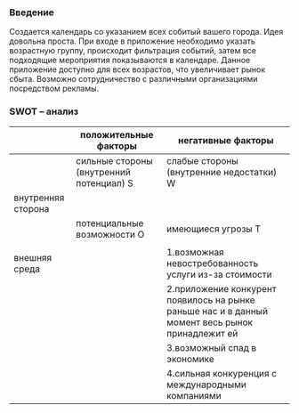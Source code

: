 ### Введение ### 
Создается календарь со указанием всех собитый вашего города. Идея довольна проста. При входе в приложение необходимо указать возрастную группу, происходит фильтрация событий, затем все подходящие мероприятия показываются в календаре. Данное приложение доступно для всех возрастов, что увеличивает рынок сбыта. Возможно сотрудничество с различными организациями посредством рекламы. 

### SWOT – анализ ### 

|                    | положительные факторы                    | негативные факторы                                                                                                                                                                    |
|--------------------|------------------------------------------|---------------------------------------------------------------------------------------------------------------------------------------------------------------------------------------|
|                    | сильные стороны (внутренний потенциал) S | слабые стороны (внутренние недостатки) W                                                                                                                                              |
| внутренняя сторона |                                          |                                                                                                                                                                                       |
|                    | потенциальные возможности O              | имеющиеся угрозы T                                                                                                                                                                     
                                                                                                          |
| внешняя среда      |                                          | 1.возможная невостребованность услуги из-за стоимости    
|                    |                                          | 2.приложение конкурент появилось на рынке раньше нас и в данный момент весь рынок  принадлежит ей 
|                    |                                          | 3.возможный спад в экономике  
|                    |                                          | 4.сильная конкуренция с международными компаниями   
